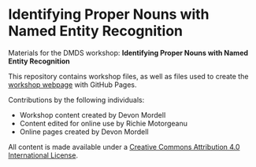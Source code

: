 # Identifying Proper Nouns with Named Entity Recognition

Materials for the DMDS workshop: **Identifying Proper Nouns with Named Entity Recognition**  

This repository contains workshop files, as well as files used to create the [workshop webpage](https://scds.github.io/text-analysis-2/) with GitHub Pages. 

Contributions by the following individuals: 
- Workshop content created by Devon Mordell 
- Content edited for online use by Richie Motorgeanu
- Online pages created by Devon Mordell 

All content is made available under a [Creative Commons Attribution 4.0 International License](https://creativecommons.org/licenses/by/4.0/).
